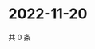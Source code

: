 # 2022-11-20

共 0 条

<!-- BEGIN WEIBO -->
<!-- 最后更新时间 Sun Nov 20 2022 18:16:51 GMT+0800 (China Standard Time) -->

<!-- END WEIBO -->
